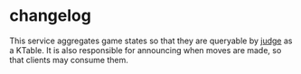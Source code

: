 # changelog

This service aggregates game states so that they are queryable by [judge](../judge/README.md) as a KTable.  It is also responsible for announcing when moves are made, so that clients may consume them.
